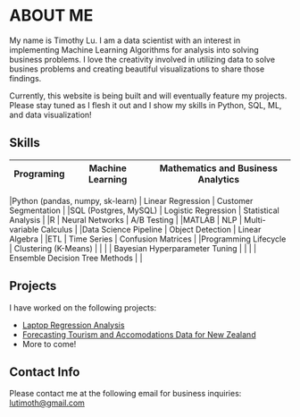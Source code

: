 # ABOUT ME

My name is Timothy Lu.
I am a data scientist with an interest in implementing Machine Learning Algorithms for analysis into solving business problems. I love the creativity involved in utilizing data to solve busines problems and creating beautiful visualizations to share those findings.

Currently, this website is being built and will eventually feature my projects. Please stay tuned as I flesh it out and I show my skills in Python, SQL, ML, and data visualization!


## Skills
| Programing                        | Machine Learning     | Mathematics and Business Analytics |
|-----------------------------------|----------------------|------------------------------------|

|Python (pandas, numpy, sk-learn)   | Linear Regression    | Customer Segmentation              |
|SQL (Postgres, MySQL)              | Logistic Regression  | Statistical Analysis               |
|R                                  | Neural Networks      | A/B Testing                        |
|MATLAB                             | NLP                  | Multi-variable Calculus            |
|Data Science Pipeline              | Object Detection     | Linear Algebra                     |
|ETL                                | Time Series          | Confusion Matrices                 |
|Programming Lifecycle              | Clustering (K-Means) |                                    |
|                                   | Bayesian Hyperparameter Tuning |                          |
|                                   | Ensemble Decision Tree Methods |                          |


## Projects
I have worked on the following projects:
- [Laptop Regression Analysis](https://github.com/naturesbless/LaptopPriceModeling)
- [Forecasting Tourism and Accomodations Data for New Zealand](https://github.com/naturesbless/Tourism-Forecasting)
- More to come!

## Contact Info
Please contact me at the following email for business inquiries: lutimoth@gmail.com
